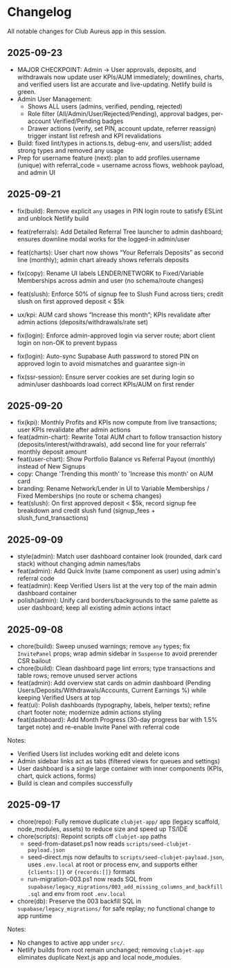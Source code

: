 # Changelog

All notable changes for Club Aureus app in this session.

## 2025-09-23

- MAJOR CHECKPOINT: Admin → User approvals, deposits, and withdrawals now update user KPIs/AUM immediately; downlines, charts, and verified users list are accurate and live-updating. Netlify build is green.
- Admin User Management:
  - Shows ALL users (admins, verified, pending, rejected)
  - Role filter (All/Admin/User/Rejected/Pending), approval badges, per-account Verified/Pending badges
  - Drawer actions (verify, set PIN, account update, referrer reassign) trigger instant list refresh and KPI revalidations
- Build: fixed lint/types in actions.ts, debug-env, and users/list; added strong types and removed any usage
- Prep for username feature (next): plan to add profiles.username (unique) with referral_code = username across flows, webhook payload, and admin UI

## 2025-09-21

- fix(build): Remove explicit `any` usages in PIN login route to satisfy ESLint and unblock Netlify build
- feat(referrals): Add Detailed Referral Tree launcher to admin dashboard; ensures downline modal works for the logged-in admin/user
- feat(charts): User chart now shows “Your Referrals Deposits” as second line (monthly); admin chart already shows referrals deposits
- fix(copy): Rename UI labels LENDER/NETWORK to Fixed/Variable Memberships across admin and user (no schema/route changes)
- feat(slush): Enforce 50% of signup fee to Slush Fund across tiers; credit slush on first approved deposit < $5k
- ux/kpi: AUM card shows “Increase this month”; KPIs revalidate after admin actions (deposits/withdrawals/rate set)

- fix(login): Enforce admin-approved login via server route; abort client login on non-OK to prevent bypass
- fix(login): Auto-sync Supabase Auth password to stored PIN on approved login to avoid mismatches and guarantee sign-in
- fix(ssr-session): Ensure server cookies are set during login so admin/user dashboards load correct KPIs/AUM on first render

## 2025-09-20

- fix(kpi): Monthly Profits and KPIs now compute from live transactions; user KPIs revalidate after admin actions
- feat(admin-chart): Rewrite Total AUM chart to follow transaction history (deposits/interest/withdrawals), add second line for your referrals’ monthly deposit amount
- feat(user-chart): Show Portfolio Balance vs Referral Payout (monthly) instead of New Signups
- copy: Change 'Trending this month' to 'Increase this month' on AUM card
- branding: Rename Network/Lender in UI to Variable Memberships / Fixed Memberships (no route or schema changes)
- feat(slush): On first approved deposit < $5k, record signup fee breakdown and credit slush fund (signup_fees + slush_fund_transactions)

## 2025-09-09

- style(admin): Match user dashboard container look (rounded, dark card stack) without changing admin names/tabs
- feat(admin): Add Quick Invite (same component as user) using admin's referral code
- feat(admin): Keep Verified Users list at the very top of the main admin dashboard container
- polish(admin): Unify card borders/backgrounds to the same palette as user dashboard; keep all existing admin actions intact

## 2025-09-08

- chore(build): Sweep unused warnings; remove `any` types; fix `InvitePanel` props; wrap admin sidebar in `Suspense` to avoid prerender CSR bailout
- chore(build): Clean dashboard page lint errors; type transactions and table rows; remove unused server actions
- feat(admin): Add overview stat cards on admin dashboard (Pending Users/Deposits/Withdrawals/Accounts, Current Earnings %) while keeping Verified Users at top
- feat(ui): Polish dashboards (typography, labels, helper texts); refine chart footer note; modernize admin actions styling
- feat(dashboard): Add Month Progress (30-day progress bar with 1.5% target note) and re-enable Invite Panel with referral code

Notes:

- Verified Users list includes working edit and delete icons
- Admin sidebar links act as tabs (filtered views for queues and settings)
- User dashboard is a single large container with inner components (KPIs, chart, quick actions, forms)
- Build is clean and compiles successfully

## 2025-09-17

- chore(repo): Fully remove duplicate `clubjet-app/` app (legacy scaffold, node_modules, assets) to reduce size and speed up TS/IDE
- chore(scripts): Repoint scripts off `clubjet-app` paths
  - seed-from-dataset.ps1 now reads `scripts/seed-clubjet-payload.json`
  - seed-direct.mjs now defaults to `scripts/seed-clubjet-payload.json`, uses `.env.local` at root or process env, and supports either `{clients:[]}` or `{records:[]}` formats
  - run-migration-003.ps1 now reads SQL from `supabase/legacy_migrations/003_add_missing_columns_and_backfill.sql` and env from root `.env.local`
- chore(db): Preserve the 003 backfill SQL in `supabase/legacy_migrations/` for safe replay; no functional change to app runtime

Notes:

- No changes to active app under `src/`.
- Netlify builds from root remain unchanged; removing `clubjet-app` eliminates duplicate Next.js app and local node_modules.
